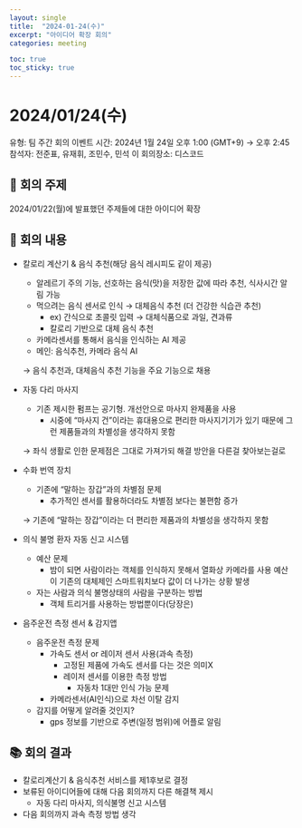 ```yaml
---
layout: single
title:  "2024-01-24(수)"
excerpt: "아이디어 확장 회의"
categories: meeting

toc: true
toc_sticky: true
---
```


# 2024/01/24(수)

유형: 팀 주간 회의
이벤트 시간: 2024년 1월 24일 오후 1:00 (GMT+9) → 오후 2:45
참석자: 전준표, 유재휘, 조민수, 민석 이
회의장소: 디스코드

## 💬 **회의 주제**

2024/01/22(월)에 발표했던 주제들에 대한 아이디어 확장

## 🔳 **회의 내용**

- 칼로리 계산기 & 음식 추천(해당 음식 레시피도 같이 제공)
    - 알레르기 주의 기능, 선호하는 음식(맛)을 저장한 값에 따라 추천, 식사시간 알림 가능
    - 먹으려는 음식 센서로 인식 → 대체음식 추천 (더 건강한 식습관 추천)
        - ex) 간식으로 초콜릿 입력 → 대체식품으로 과일, 견과류
        - 칼로리 기반으로 대체 음식 추천
    - 카메라센서를 통해서 음식을 인식하는 AI 제공
    - 메인: 음식추천, 카메라 음식 AI
    
    → 음식 추천과, 대체음식 추천 기능을 주요 기능으로 채용 
    
- 자동 다리 마사지
    - 기존 제시한 펌프는 공기형. 개선안으로 마사지 완제품을 사용
        - 시중에 “마사지 건”이라는 휴대용으로 편리한 마사지기기가 있기 때문에 그런 제품들과의
        차별성을 생각하지 못함
    
    → 좌식 생활로 인한 문제점은 그대로 가져가되 해결 방안을 다른걸 찾아보는걸로
    
- 수화 번역 장치
    - 기존에 “말하는 장갑”과의 차별점 문제
        - 추가적인 센서를 활용하더라도 차별점 보다는 불편함 증가
    
    → 기존에 “말하는 장갑”이라는 더 편리한 제품과의 차별성을 생각하지 못함
    
- 의식 불명 환자 자동 신고 시스템
    - 예산 문제
        - 밤이 되면 사람이라는 객체를 인식하지 못해서 열화상 카메라를 사용
        예산이 기존의 대체제인 스마트워치보다 값이 더 나가는 상황 발생
    - 자는 사람과 의식 불명상태의 사람을 구분하는 방법
        - 객체 트리거를 사용하는 방법뿐이다(당장은)
- 음주운전 측정 센서 & 감지앱
    - 음주운전 측정 문제
        - 가속도 센서 or 레이저 센서 사용(과속 측정)
            - 고정된 제품에  가속도 센서를 다는 것은 의미X
            - 레이저 센서를 이용한 측정 방법
                - 자동차 1대만 인식 가능 문제
        - 카메라센서(AI인식)으로 차선 이탈 감지
    - 감지를 어떻게 알려줄 것인지?
        - gps 정보를 기반으로 주변(일정 범위)에 어플로 알림

## 📚 **회의 결과**

- 칼로리계산기 & 음식추천 서비스를 제1후보로 결정
- 보류된 아이디어들에 대해 다음 회의까지 다른 해결책 제시
    - 자동 다리 마사지, 의식불명 신고 시스템
- 다음 회의까지 과속 측정 방법 생각